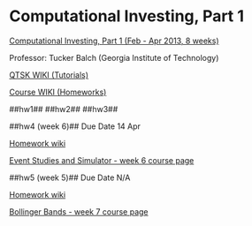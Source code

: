 Computational Investing, Part 1
===============================

[Computational Investing, Part 1 (Feb - Apr 2013, 8 weeks)](https://class.coursera.org/compinvesting1-002/class/index)

Professor: Tucker Balch (Georgia Institute of Technology)

[QTSK WIKI (Tutorials)](http://wiki.quantsoftware.org/index.php?title=QuantSoftware_ToolKit)

[Course WIKI (Homeworks)](http://wiki.quantsoftware.org/index.php?title=Computational_Investing_I)

##hw1##
##hw2##
##hw3##

##hw4 (week 6)##
Due Date 14 Apr

[Homework wiki](http://wiki.quantsoftware.org/index.php?title=CompInvesti_Homework_4)

[Event Studies and Simulator - week 6 course page](https://class.coursera.org/compinvesting1-002/wiki/view?page=Week6)

##hw5 (week 5)##
Due Date N/A

[Homework wiki](http://wiki.quantsoftware.org/index.php?title=CompInvesti_Homework_5)

[Bollinger Bands - week 7 course page](https://class.coursera.org/compinvesting1-002/wiki/view?page=Week7)
